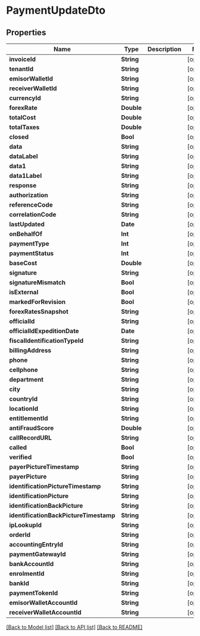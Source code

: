 # PaymentUpdateDto

## Properties
Name | Type | Description | Notes
------------ | ------------- | ------------- | -------------
**invoiceId** | **String** |  | [optional] 
**tenantId** | **String** |  | [optional] 
**emisorWalletId** | **String** |  | [optional] 
**receiverWalletId** | **String** |  | [optional] 
**currencyId** | **String** |  | [optional] 
**forexRate** | **Double** |  | [optional] 
**totalCost** | **Double** |  | [optional] 
**totalTaxes** | **Double** |  | [optional] 
**closed** | **Bool** |  | [optional] 
**data** | **String** |  | [optional] 
**dataLabel** | **String** |  | [optional] 
**data1** | **String** |  | [optional] 
**data1Label** | **String** |  | [optional] 
**response** | **String** |  | [optional] 
**authorization** | **String** |  | [optional] 
**referenceCode** | **String** |  | [optional] 
**correlationCode** | **String** |  | [optional] 
**lastUpdated** | **Date** |  | [optional] 
**onBehalfOf** | **Int** |  | [optional] 
**paymentType** | **Int** |  | [optional] 
**paymentStatus** | **Int** |  | [optional] 
**baseCost** | **Double** |  | [optional] 
**signature** | **String** |  | [optional] 
**signatureMismatch** | **Bool** |  | [optional] 
**isExternal** | **Bool** |  | [optional] 
**markedForRevision** | **Bool** |  | [optional] 
**forexRatesSnapshot** | **String** |  | [optional] 
**officialId** | **String** |  | [optional] 
**officialIdExpeditionDate** | **Date** |  | [optional] 
**fiscalIdentificationTypeId** | **String** |  | [optional] 
**billingAddress** | **String** |  | [optional] 
**phone** | **String** |  | [optional] 
**cellphone** | **String** |  | [optional] 
**department** | **String** |  | [optional] 
**city** | **String** |  | [optional] 
**countryId** | **String** |  | [optional] 
**locationId** | **String** |  | [optional] 
**entitlementId** | **String** |  | [optional] 
**antiFraudScore** | **Double** |  | [optional] 
**callRecordURL** | **String** |  | [optional] 
**called** | **Bool** |  | [optional] 
**verified** | **Bool** |  | [optional] 
**payerPictureTimestamp** | **String** |  | [optional] 
**payerPicture** | **String** |  | [optional] 
**identificationPictureTimestamp** | **String** |  | [optional] 
**identificationPicture** | **String** |  | [optional] 
**identificationBackPicture** | **String** |  | [optional] 
**identificationBackPictureTimestamp** | **String** |  | [optional] 
**ipLookupId** | **String** |  | [optional] 
**orderId** | **String** |  | [optional] 
**accountingEntryId** | **String** |  | [optional] 
**paymentGatewayId** | **String** |  | [optional] 
**bankAccountId** | **String** |  | [optional] 
**enrolmentId** | **String** |  | [optional] 
**bankId** | **String** |  | [optional] 
**paymentTokenId** | **String** |  | [optional] 
**emisorWalletAccountId** | **String** |  | [optional] 
**receiverWalletAccountId** | **String** |  | [optional] 

[[Back to Model list]](../README.md#documentation-for-models) [[Back to API list]](../README.md#documentation-for-api-endpoints) [[Back to README]](../README.md)



